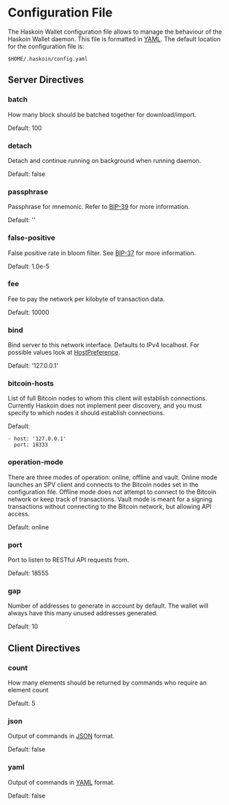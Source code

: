 # Configuration File

The Haskoin Wallet configuration file allows to manage the behaviour of the
Haskoin Wallet daemon.  This file is formatted in [YAML](www.yaml.org).  The
default location for the configuration file is:

    $HOME/.haskoin/config.yaml



## Server Directives

### batch

How many block should be batched together for download/import.

Default: 100

### detach

Detach and continue running on background when running daemon.

Default: false

### passphrase

Passphrase for mnemonic.  Refer to [BIP-39](http://goo.gl/3JvOdI) for more
information.

Default: ''

### false-positive

False positive rate in bloom filter. See [BIP-37](http://goo.gl/hzXCtC) for
more information.

Default: 1.0e-5

### fee

Fee to pay the network per kilobyte of transaction data.

Default: 10000

### bind

Bind server to this network interface.  Defaults to IPv4 localhost.  For
possible values look at [HostPreference](http://goo.gl/UA5dX5).

Default: '127.0.0.1'

### bitcoin-hosts

List of full Bitcoin nodes to whom this client will establish connections.
Currently Haskoin does not implement peer discovery, and you must specify to
which nodes it should establish connections.

Default:

    - host: '127.0.0.1'
      port: 18333

### operation-mode

There are three modes of operation: online, offline and vault.  Online mode 
launches an SPV client and connects to the Bitcoin nodes set in the
configuration file.  Offline mode does not attempt to connect
to the Bitcoin network or keep track of transactions.  Vault mode is meant
for a signing transactions without connecting to the Bitcoin network, but
allowing API access.

Default: online

### port

Port to listen to RESTful API requests from.

Default: 18555

### gap

Number of addresses to generate in account by default.  The wallet will always
have this many unused addresses generated.

Default: 10



## Client Directives

### count

How many elements should be returned by commands who require an element count

Default: 5

### json

Output of commands in [JSON](www.json.org) format.

Default: false

### yaml

Output of commands in [YAML](www.yaml.org) format.

Default: false
